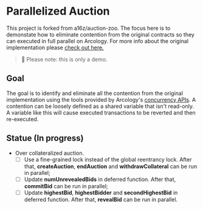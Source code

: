 # Parallelized Auction

This project is forked from a16z/auction-zoo. The focus here is to demonstate how to eliminate contention from the original contracts so they can executed in full parallel on Arcology. For more info about the original implementation please [check out here.](https://github.com/a16z/auction-zoo)

>:bell: Please note: this is only a demo.


## Goal

The goal is to identify and eliminate all the contention from the original implementation using the tools provided by Arcology's [concurrency APIs](https://docs.arcology.network/arcology-concurrent-programming-guide/). A contention can be loosely defined as a shared variable that isn't read-only. A variable like this will cause executed transactions to be reverted and then re-executed.

## Statue (In progress)

- Over collateralized auction.
    - [ ] Use a fine-grained lock instead of the global reentrancy lock. After that, **createAuction**, **endAuction** and **withdrawCollateral** can be run in parallel;
    - [ ] Update **numUnrevealedBids** in deferred function. After that, **commitBid** can be run in parallel;
    - [ ] Update **highestBid**, **highestBidder** and **secondHighestBid** in deferred function. After that, **revealBid** can be run in parallel.